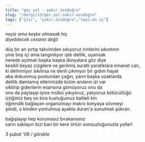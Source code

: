 ```yaml
---
title: "geç yol - şakir özüdoğru"
slug: "/dergi/13/gec.yol-sakir.ozudogru"
tags: ["şiir", "şakir.özüdoğru","sayı:on üç"]
---
```

*neyiz ama keşke olmasak hiç  
diyebilecek cesaret değil*

düş bir an yırtıp takvimden sıkıyoruz irinlerini sıkıntının\
yine boş içi ama tangırdıyor işte delilik, uyansak\
nerede açılmalı başka başka dünyalara göz diye\
kesikli beyaz çizgilere ve gerilmiş suratlı yaratıklara emanet can,\
ki delinmiyor sıkılırsa ne denli çıkmıyor bir gıdım hayat\
aba dokunmuş postundan çağın, yarın başka uzaklarda\
delilik damlamış ellerimizde bizim anıların izi var\
siktirip gidenlerin esansına gömüyoruz onu da\
onu da paylaşıp iyice mülkü yıkıyoruz, yalıyoruz kötücüllüğü\
içtiğimiz beş on bira kustuğumuz kaliteli kin\
öğrendik bağlayan organizmayı makro kimyaya sövmeyi\
şimdi, o kinden yontulmuş ayakta duran'a sunulmalı şükran.

bağışlayıp hep korumasız bırakansınız\
sarın saklayın bizi bari bir kere örtün sonsuzluğunuzla yollar!

*3 şubat '06 / görükle*
